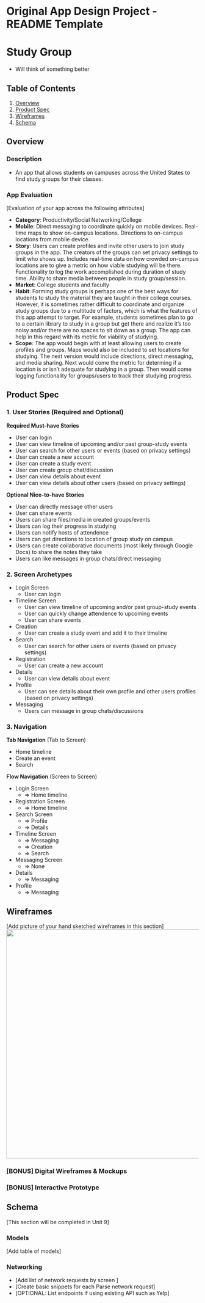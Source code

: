 Original App Design Project - README Template
===

# Study Group 
* Will think of something better

## Table of Contents
1. [Overview](#Overview)
1. [Product Spec](#Product-Spec)
1. [Wireframes](#Wireframes)
2. [Schema](#Schema)

## Overview
### Description
-  An app that allows students on campuses across the United States to find study groups for their classes.

### App Evaluation
[Evaluation of your app across the following attributes]
- **Category**: Productivity/Social Networking/College
- **Mobile**: Direct messaging to coordinate quickly on mobile devices. Real-time maps to show on-campus locations. Directions to on-campus locations from mobile device.
- **Story**: Users can create profiles and invite other users to join study groups in the app. The creators of the groups can set privacy settings to limit who shows up. Includes real-time data on how crowded on-campus locations are to give a metric on how viable studying will be there. Functionality to log the work accomplished during duration of study time. Ability to share media between people in study group/session.
- **Market**: College students and faculty
- **Habit**: Forming study groups is perhaps one of the best ways for students to study the material they are taught in their college courses. However, it is sometimes rather difficult to coordinate and organize study groups due to a multitude of factors, which is what the features of this app attempt to target. For example, students sometimes plan to go to a certain library to study in a group but get there and realize it’s too noisy and/or there are no spaces to sit down as a group. The app can help in this regard with its metric for viability of studying.
- **Scope**: The app would begin with at least allowing users to create profiles and groups. Maps would also be included to set locations for studying. The next version would include directions, direct messaging, and media sharing. Next would come the metric for determing if a location is or isn’t adequate for studying in a group. Then would come logging functionality for groups/users to track their studying progress.

## Product Spec

### 1. User Stories (Required and Optional)

**Required Must-have Stories**

* User can login
* User can view timeline of upcoming and/or past group-study events
* User can search for other users or events (based on privacy settings)
* User can create a new account
* User can create a study event
* User can create group chat/discussion 
* User can view details about event
* User can view details about other users (based on privacy settings)

**Optional Nice-to-have Stories**

* User can directly message other users
* User can share events
* Users can share files/media in created groups/events
* Users can log their progress in studying
* Users can notify hosts of attendence
* Users can get directions to location of group study on campus
* Users can create collaborative documents (most likely through Google Docs) to share the notes they take
* Users can like messages in group chats/direct messaging

### 2. Screen Archetypes

* Login Screen
   * User can login
* Timeline Screen
   * User can view timeline of upcoming and/or past group-study events
   * User can quickly change attendence to upcoming events
   * User can share events
* Creation
    * User can create a study event and add it to their timeline
* Search
    * User can search for other users or events (based on privacy settings)
* Registration
    * User can create a new account
* Details
    * User can view details about event
* Profile
    * User can see details about their own profile and other users profiles (based on privacy settings)
* Messaging
    * Users can message in group chats/discussions 

### 3. Navigation

**Tab Navigation** (Tab to Screen)

* Home timeline
* Create an event
* Search

**Flow Navigation** (Screen to Screen)

* Login Screen
    * => Home timeline
* Registration Screen
    * => Home timeline
* Search Screen
    * => Profile 
    * => Details
* Timeline Screen
    * => Messaging
    * => Creation
    * => Search
* Messaging Screen
    * => None
* Details
    * => Messaging
* Profile
    * => Messaging 

## Wireframes
[Add picture of your hand sketched wireframes in this section]
<img src="YOUR_WIREFRAME_IMAGE_URL" width=600>

### [BONUS] Digital Wireframes & Mockups

### [BONUS] Interactive Prototype

## Schema 
[This section will be completed in Unit 9]
### Models
[Add table of models]
### Networking
- [Add list of network requests by screen ]
- [Create basic snippets for each Parse network request]
- [OPTIONAL: List endpoints if using existing API such as Yelp]
